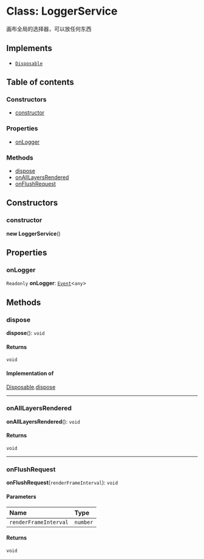 # Class: LoggerService

画布全局的选择器，可以放任何东西

## Implements

* [`Disposable`](/auto-docs/editor/interfaces/Disposable-1.md)

## Table of contents

### Constructors

* [constructor](/auto-docs/editor/classes/LoggerService.md#constructor)

### Properties

* [onLogger](/auto-docs/editor/classes/LoggerService.md#onlogger)

### Methods

* [dispose](/auto-docs/editor/classes/LoggerService.md#dispose)
* [onAllLayersRendered](/auto-docs/editor/classes/LoggerService.md#onalllayersrendered)
* [onFlushRequest](/auto-docs/editor/classes/LoggerService.md#onflushrequest)

## Constructors

### constructor

**new LoggerService**()

## Properties

### onLogger

`Readonly` **onLogger**: [`Event`](/auto-docs/editor/interfaces/Event-1.md)<`any`>

## Methods

### dispose

**dispose**(): `void`

#### Returns

`void`

#### Implementation of

[Disposable](/auto-docs/editor/interfaces/Disposable-1.md).[dispose](/auto-docs/editor/interfaces/Disposable-1.md#dispose)

***

### onAllLayersRendered

**onAllLayersRendered**(): `void`

#### Returns

`void`

***

### onFlushRequest

**onFlushRequest**(`renderFrameInterval`): `void`

#### Parameters

| Name | Type |
| :------ | :------ |
| `renderFrameInterval` | `number` |

#### Returns

`void`
